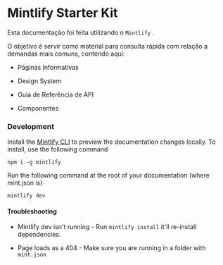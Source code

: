 # Mintlify Starter Kit

Esta documentação foi feita utilizando o `Mintlify` .

O objetivo é servir como material para consulta rápida com relação a demandas mais comuns, contendo aqui:

* Páginas Informativas

* Design System

* Guia de Referência de API&#x20;

* Componentes

### Development

Install the [Mintlify CLI](https://www.npmjs.com/package/mintlify) to preview the documentation changes locally. To install, use the following command

```
npm i -g mintlify
```

Run the following command at the root of your documentation (where mint.json is)

```
mintlify dev
```

#### Troubleshooting

* Mintlify dev isn't running - Run `mintlify install` it'll re-install dependencies.

* Page loads as a 404 - Make sure you are running in a folder with `mint.json`